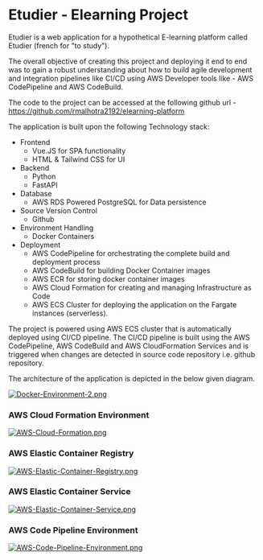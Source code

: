 # Etudier - Elearning Project 

Etudier is a web application for a hypothetical E-learning platform called Etudier (french for "to study"). 

The overall objective of creating this project and deploying it end to end was to gain a robust understanding about how to build agile development and integration pipelines like CI/CD using AWS Developer tools like - AWS CodePipeline and AWS CodeBuild.

The code to the project can be accessed at the following github url - https://github.com/rmalhotra2192/elearning-platform

The application is built upon the following Technology stack:
- Frontend
  - Vue.JS for SPA functionality
  - HTML & Tailwind CSS for UI
- Backend
  - Python
  - FastAPI
- Database
  - AWS RDS Powered PostgreSQL for Data persistence
- Source Version Control
  - Github
- Environment Handling
  - Docker Containers
- Deployment
  - AWS CodePipeline for orchestrating the complete build and deployment process
  - AWS CodeBuild for building Docker Container images
  - AWS ECR for storing docker container images
  - AWS Cloud Formation for creating and managing Infrastructure as Code
  - AWS ECS Cluster for deploying the application on the Fargate instances (serverless).



The project is powered using AWS ECS cluster that is automatically deployed using CI/CD pipeline. The CI/CD pipeline is built using the AWS CodePipeline, AWS CodeBuild and AWS CloudFormation Services and is triggered when changes are detected in source code repository i.e. github repository. 

The architecture of the application is depicted in the below given diagram.

[![Docker-Environment-2.png](https://i.postimg.cc/GtV6BYnb/Docker-Environment-2.png)](https://postimg.cc/n9K3gXLW)

### AWS Cloud Formation Environment

[![AWS-Cloud-Formation.png](https://i.postimg.cc/SNFhg6JQ/AWS-Cloud-Formation.png)](https://postimg.cc/mhwJDFYK)

### AWS Elastic Container Registry

[![AWS-Elastic-Container-Registry.png](https://i.postimg.cc/hPLq6XdL/AWS-Elastic-Container-Registry.png)](https://postimg.cc/qzvYCMQq)

### AWS Elastic Container Service

[![AWS-Elastic-Container-Service.png](https://i.postimg.cc/T3TX6TVZ/AWS-Elastic-Container-Service.png)](https://postimg.cc/rKZHGXYJ)

### AWS Code Pipeline Environment

[![AWS-Code-Pipeline-Environment.png](https://i.postimg.cc/T3Qv2BQh/CICD-Pipeline-using-AWS-Code-Pipeline.png)](https://postimg.cc/18gjJCkZ)

